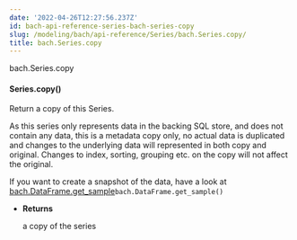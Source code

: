 ```yaml
---
date: '2022-04-26T12:27:56.237Z'
id: bach-api-reference-series-bach-series-copy
slug: /modeling/bach/api-reference/Series/bach.Series.copy/
title: bach.Series.copy
---
```


bach.Series.copy


#### Series.copy()
Return a copy of this Series.

As this series only represents data in the backing SQL store, and does not contain any data,
this is a metadata copy only, no actual data is duplicated and changes to the underlying data
will represented in both copy and original.
Changes to index, sorting, grouping etc. on the copy will not affect the original.

If you want to create a snapshot of the data, have a look at [bach.DataFrame.get_sample](#bach.DataFrame.get_sample)`bach.DataFrame.get_sample()`


* **Returns**

    a copy of the series


<!-- !! processed by numpydoc !! -->
